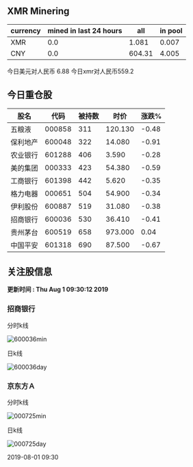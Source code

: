 ## XMR Minering

|currency|mined in last 24 hours|all|in pool|
|---|---|---|---|
|XMR|0.0|1.081|0.007|
|CNY|0.0|604.31|4.005|

今日美元对人民币 6.88	今日xmr对人民币559.2


## 今日重仓股 

|股名|代码|被持数|时价|涨跌%|
|---|---|---|---|---|
|五粮液|000858|311|120.130|-0.48|
|保利地产|600048|322|14.080|-0.91|
|农业银行|601288|406|3.590|-0.28|
|美的集团|000333|423|54.380|-0.59|
|工商银行|601398|442|5.620|-0.35|
|格力电器|000651|504|54.900|-0.34|
|伊利股份|600887|519|31.080|-0.38|
|招商银行|600036|530|36.410|-0.41|
|贵州茅台|600519|658|973.000|0.04|
|中国平安|601318|690|87.500|-0.67|

## 关注股信息
**更新时间 : Thu Aug  1 09:30:12 2019**
### 招商银行 
分时k线

![600036min](http://image.sinajs.cn/newchart/min/n/sh600036.gif)

日k线

![600036day](http://image.sinajs.cn/newchart/daily/n/sh600036.gif)

### 京东方Ａ 
分时k线

![000725min](http://image.sinajs.cn/newchart/min/n/sz000725.gif)

日k线

![000725day](http://image.sinajs.cn/newchart/daily/n/sz000725.gif)

2019-08-01 09:30